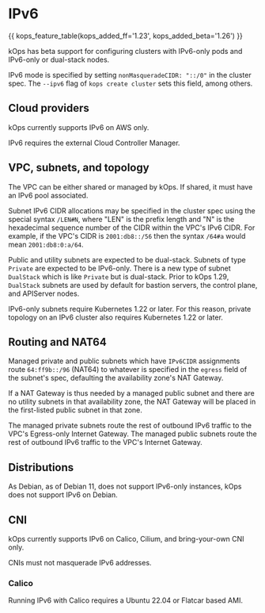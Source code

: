 # IPv6

{{ kops_feature_table(kops_added_ff='1.23', kops_added_beta='1.26') }}

kOps has beta support for configuring clusters with IPv6-only pods and IPv6-only or dual-stack nodes.

IPv6 mode is specified by setting `nonMasqueradeCIDR: "::/0"` in the cluster spec.
The `--ipv6` flag of `kops create cluster` sets this field, among others.

## Cloud providers

kOps currently supports IPv6 on AWS only.

IPv6 requires the external Cloud Controller Manager.

## VPC, subnets, and topology

The VPC can be either shared or managed by kOps. If shared, it must have an IPv6 pool associated.

Subnet IPv6 CIDR allocations may be specified in the cluster spec using the special syntax `/LEN#N`,
where "LEN" is the prefix length and "N" is the hexadecimal sequence number of the CIDR within the VPC's IPv6 CIDR.
For example, if the VPC's CIDR is `2001:db8::/56` then the syntax `/64#a` would mean `2001:db8:0:a/64`.

Public and utility subnets are expected to be dual-stack. Subnets of type `Private` are expected to be IPv6-only.
There is a new type of subnet `DualStack` which is like `Private` but is dual-stack.
Prior to kOps 1.29, `DualStack` subnets are used by default for bastion servers, the control plane, and APIServer nodes.

IPv6-only subnets require Kubernetes 1.22 or later. For this reason, private topology on an IPv6 cluster also
requires Kubernetes 1.22 or later.

## Routing and NAT64

Managed private and public subnets which have `IPv6CIDR` assignments route `64:ff9b::/96` (NAT64) to whatever is specified in the
`egress` field of the subnet's spec, defaulting the availability zone's NAT Gateway.

If a NAT Gateway is thus needed by a managed public subnet and there are no utility subnets in that availability zone,
the NAT Gateway will be placed in the first-listed public subnet in that zone.

The managed private subnets route the rest of outbound IPv6 traffic to the VPC's Egress-only Internet Gateway.
The managed public subnets route the rest of outbound IPv6 traffic to the VPC's Internet Gateway.

## Distributions

As Debian, as of Debian 11, does not support IPv6-only instances, kOps does not support IPv6 on Debian.

## CNI

kOps currently supports IPv6 on Calico, Cilium, and bring-your-own CNI only.

CNIs must not masquerade IPv6 addresses.

### Calico

Running IPv6 with Calico requires a Ubuntu 22.04 or Flatcar based AMI.
